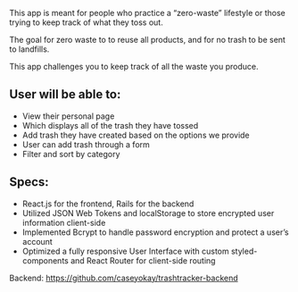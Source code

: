 This app is meant for people who practice a “zero-waste” lifestyle or those trying to keep track of what they toss out. 

The goal for zero waste to to reuse all products, and for no trash to be sent to landfills. 

This app challenges you to keep track of all the waste you produce.

## User will be able to:
- View their personal page
- Which displays all of the trash they have tossed
- Add trash they have created based on the options we provide 
- User can add trash through a form
- Filter and sort by category 

## Specs:
- React.js for the frontend, Rails for the backend
- Utilized JSON Web Tokens and localStorage to store encrypted user information client-side
- Implemented Bcrypt to handle password encryption and protect a user’s account
- Optimized a fully responsive User Interface with custom styled-components and React Router for client-side routing

Backend: https://github.com/caseyokay/trashtracker-backend